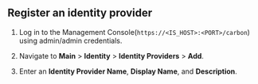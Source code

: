 ## Register an identity provider

1. Log in to the Management Console(`https://<IS_HOST>:<PORT>/carbon`) using admin/admin credentials. 
    
2. Navigate to **Main** > **Identity** > **Identity Providers** > **Add**.
    <!-- Commenting out the image as there is an issue with the path when this fragment is referred in docs in different levels (eg: develop/extend) -->
    <!--<img src="{{base_path}}/assets/img/fragments/add-identity-provider.png" width="300" alt="Add an identity provider option in Main menu" />-->

3. Enter an **Identity Provider Name**, **Display Name**, and **Description**.
    <!-- Commenting out the image as there is an issue with the path when this fragment is referred in docs in different levels (eg: develop/extend) -->
    <!--![Identity provider basic information]({{base_path}}/assets/img/fragments/register-identity-provider.png)-->
